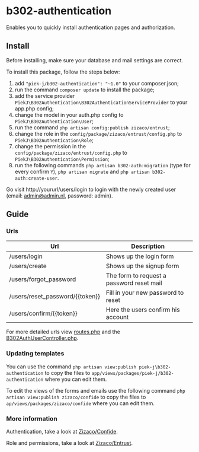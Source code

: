 # b302-authentication
Enables you to quickly install authentication pages and authorization.

## Install

Before installing, make sure your database and mail settings are correct.

To install this package, follow the steps below:

1. add ``"piek-j/b302-authentication": "~1.0"`` to your composer.json;
2. run the command ``composer update`` to install the package;
3. add the service provider ``PiekJ\B302Authentication\B302AuthenticationServiceProvider`` to your app.php config;
4. change the model in your auth.php config to ``PiekJ\B302Authentication\User``;
5. run the command ``php artisan config:publish zizaco/entrust``;
6. change the role in the ``config/package/zizaco/entrust/config.php`` to ``PiekJ\B302Authentication\Role``;
7. change the permission in the ``config/package/zizaco/entrust/config.php`` to ``PiekJ\B302Authentication\Permission``;
8. run the following commands ``php artisan b302-auth:migration`` (type for every confirm ``Y``), ``php artisan migrate`` and ``php artisan b302-auth:create-user``.

Go visit http://yoururl/users/login to login with the newly created user (email: admin@admin.nl, password: admin).

## Guide

### Urls

| Url | Description |
| --- | --- |
| /users/login | Shows up the login form |
| /users/create | Shows up the signup form |
| /users/forgot_password | The form to request a password reset mail |
| /users/reset_password/{{token}} | Fill in your new password to reset |
| /users/confirm/{{token}} | Here the users confirm his account |

For more detailed urls view [routes.php](src/routes.php) and the [B302AuthUserController.php](src/controllers/B302AuthUsersController.php).

### Updating templates

You can use the command ``php artisan view:publish piek-j\b302-authentication`` to copy the files to ``app/views/packages/piek-j/b302-authentication`` where you can edit them.

To edit the views of the forms and emails use the following command ``php artisan view:publish zizaco/confide`` to copy the files to ``ap/views/packages/zizaco/confide`` where you can edit them.

### More information

Authentication, take a look at [Zizaco/Confide](https://github.com/Zizaco/confide).

Role and permissions, take a look at [Zizaco/Entrust](https://github.com/Zizaco/entrust/tree/1.0).